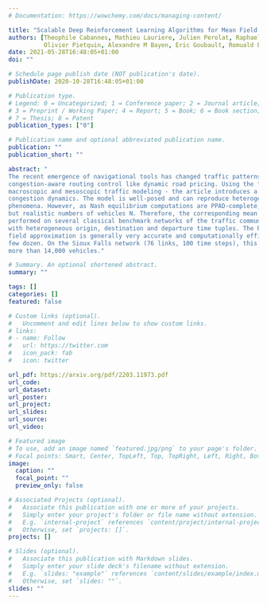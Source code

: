 ```yaml
---
# Documentation: https://wowchemy.com/docs/managing-content/

title: "Scalable Deep Reinforcement Learning Algorithms for Mean Field Games"
authors: [Theophile Cabannes, Mathieu Lauriere, Julien Perolat, Raphael Marinier, Sertan Girgin, Sarah Perrin, 
          Olivier Pietquin, Alexandre M Bayen, Eric Goubault, Romuald Elie]
date: 2021-05-28T16:48:05+01:00
doi: ""

# Schedule page publish date (NOT publication's date).
publishDate: 2020-10-28T16:48:05+01:00

# Publication type.
# Legend: 0 = Uncategorized; 1 = Conference paper; 2 = Journal article;
# 3 = Preprint / Working Paper; 4 = Report; 5 = Book; 6 = Book section;
# 7 = Thesis; 8 = Patent
publication_types: ["0"]

# Publication name and optional abbreviated publication name.
publication: ""
publication_short: ""

abstract: "
The recent emergence of navigational tools has changed traffic patterns and has now enabled new types of 
congestion-aware routing control like dynamic road pricing. Using the fundamental diagram of traffic flows - applied in 
macroscopic and mesoscopic traffic modeling - the article introduces a new N-player dynamic routing game with explicit 
congestion dynamics. The model is well-posed and can reproduce heterogeneous departure times and congestion spill back 
phenomena. However, as Nash equilibrium computations are PPAD-complete, solving the game becomes intractable for large 
but realistic numbers of vehicles N. Therefore, the corresponding mean field game is also introduced. Experiments were 
performed on several classical benchmark networks of the traffic community: the Pigou, Braess, and Sioux Falls networks 
with heterogeneous origin, destination and departure time tuples. The Pigou and the Braess examples reveal that the mean 
field approximation is generally very accurate and computationally efficient as soon as the number of vehicles exceeds a 
few dozen. On the Sioux Falls network (76 links, 100 time steps), this approach enables learning traffic dynamics with 
more than 14,000 vehicles."

# Summary. An optional shortened abstract.
summary: ""

tags: []
categories: []
featured: false

# Custom links (optional).
#   Uncomment and edit lines below to show custom links.
# links:
# - name: Follow
#   url: https://twitter.com
#   icon_pack: fab
#   icon: twitter

url_pdf: https://arxiv.org/pdf/2203.11973.pdf
url_code:
url_dataset:
url_poster:
url_project:
url_slides:
url_source:
url_video:

# Featured image
# To use, add an image named `featured.jpg/png` to your page's folder. 
# Focal points: Smart, Center, TopLeft, Top, TopRight, Left, Right, BottomLeft, Bottom, BottomRight.
image:
  caption: ""
  focal_point: ""
  preview_only: false

# Associated Projects (optional).
#   Associate this publication with one or more of your projects.
#   Simply enter your project's folder or file name without extension.
#   E.g. `internal-project` references `content/project/internal-project/index.md`.
#   Otherwise, set `projects: []`.
projects: []

# Slides (optional).
#   Associate this publication with Markdown slides.
#   Simply enter your slide deck's filename without extension.
#   E.g. `slides: "example"` references `content/slides/example/index.md`.
#   Otherwise, set `slides: ""`.
slides: ""
---
```


